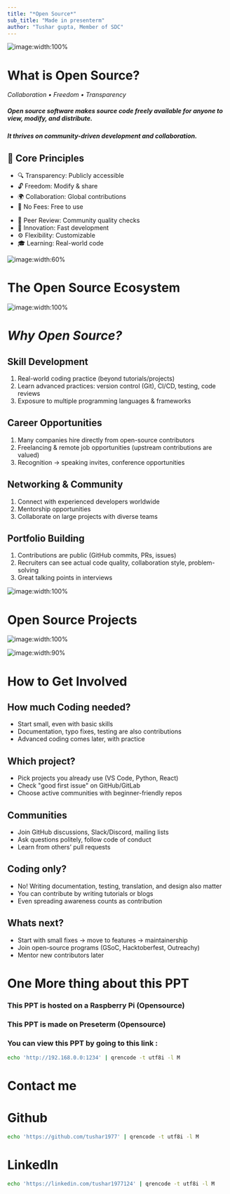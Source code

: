 ```yaml
---
title: "*Open Source*"
sub_title: "Made in presenterm"
author: "Tushar gupta, Member of SDC"
---
```


![image:width:100%](images/meme.jpeg)
<!-- end_slide -->

<!-- new_lines: 2-->
<!-- font_size: 4 -->
What is Open Source?
===
<!-- alignment: center -->
*Collaboration • Freedom • Transparency*

<!-- alignment: center -->
<!-- font_size: 3-->
##### Open source software makes source code freely available for anyone to **view, modify, and distribute**. 

<!-- new_lines: 0-->
##### It thrives on **community-driven development** and **collaboration**.
<!-- new_lines: 2-->
<!-- alignment: left -->
<!-- font_size: 3 -->
## 🔑 Core Principles

<!-- font_size: 2 -->
<!-- column_layout: [1,1] -->
<!-- list_item_newlines: 2 -->
<!-- column: 0 -->
- 🔍 Transparency: Publicly accessible  
- 🔓 Freedom: Modify & share  
- 🌍 Collaboration: Global contributions  
- 💸 No Fees: Free to use  

<!-- column: 1 -->
- 📝 Peer Review: Community quality checks  
- 🚀 Innovation: Fast development  
- ⚙️ Flexibility: Customizable  
- 🎓 Learning: Real-world code  

<!-- jump_to_middle -->
<!-- reset_layout -->

![image:width:60%](images/main-img.png)
<!-- end_slide -->

<!-- new_lines: 2-->
<!-- font_size: 4 -->
The Open Source Ecosystem
===

![image:width:100%](images/opensource2.jpg)
<!-- end_slide -->

<!-- new_lines: 2-->
<!-- font_size: 5 -->
<!-- jump_to_middle -->
<!-- alignment: center -->
*Why Open Source?*
===

<!-- end_slide -->

<!-- new_lines: 4-->
<!-- column_layout: [3,1] -->
<!-- column: 0 -->
<!-- alignment: left -->
<!-- font_size: 3-->
## Skill Development

<!-- font_size: 2-->
1) Real-world coding practice (beyond tutorials/projects)
2) Learn advanced practices: version control (Git), CI/CD, testing, code reviews
3) Exposure to multiple programming languages & frameworks

<!-- new_lines: 2-->
<!-- font_size: 3 -->
## Career Opportunities

<!-- font_size: 2 -->
1) Many companies hire directly from open-source contributors
2) Freelancing & remote job opportunities (upstream contributions are valued)
3) Recognition → speaking invites, conference opportunities

<!-- new_lines: 2-->
<!-- font_size: 3 -->
## Networking & Community

<!-- font_size: 2 -->
1) Connect with experienced developers worldwide
2) Mentorship opportunities
3) Collaborate on large projects with diverse teams

<!-- new_lines: 2-->
<!-- font_size: 3 -->
## Portfolio Building

<!-- font_size: 2 -->
1) Contributions are public (GitHub commits, PRs, issues)
2) Recruiters can see actual code quality, collaboration style, problem-solving
3) Great talking points in interviews

<!-- column: 1 -->

<!-- alignment: center -->
![image:width:100%](images/benifits.jpeg)
<!-- end_slide -->

<!-- new_lines: 2-->
<!-- font_size: 6 -->
<!-- jump_to_middle -->
Open Source Projects
===
<!-- end_slide -->
![image:width:100%](images/meme3.png)
<!-- end_slide -->

![image:width:90%](images/test.png)
<!-- end_slide -->


<!-- font_size: 4 -->
How to Get Involved
===

<!-- column_layout: [1,1] -->
<!-- column: 0 -->
<!-- font_size: 3-->
<!-- new_lines: 2-->
## How much Coding needed?

<!-- font_size: 2-->
- Start small, even with basic skills  
- Documentation, typo fixes, testing are also contributions  
- Advanced coding comes later, with practice  

<!-- new_lines: 2-->
<!-- font_size: 3-->
## Which project?

<!-- font_size: 2-->
- Pick projects you already use (VS Code, Python, React)  
- Check "good first issue" on GitHub/GitLab  
- Choose active communities with beginner-friendly repos  
<!-- new_lines: 2-->
<!-- font_size: 3-->
## Communities

<!-- font_size: 2-->
- Join GitHub discussions, Slack/Discord, mailing lists  
- Ask questions politely, follow code of conduct  
- Learn from others’ pull requests  

<!-- column: 1 -->

<!-- new_lines: 3-->
<!-- font_size: 3-->
## Coding only?

<!-- font_size: 2-->
- No! Writing documentation, testing, translation, and design also matter
- You can contribute by writing tutorials or blogs
- Even spreading awareness counts as contribution

<!-- new_lines: 2-->
<!-- font_size: 3-->
## Whats next?

<!-- font_size: 2-->
- Start with small fixes → move to features → maintainership  
- Join open-source programs (GSoC, Hacktoberfest, Outreachy)  
- Mentor new contributors later  

<!-- end_slide -->

<!-- new_lines: 2-->
<!-- font_size: 6 -->
<!-- jump_to_middle -->
One More thing about this PPT
===

<!-- end_slide -->
<!-- new_lines: 4-->
<!-- font_size: 3 -->
### This PPT is hosted on a Raspberry Pi (Opensource)
### This PPT is made on Preseterm (Opensource)
### You can view this PPT by going to this link :
<!-- reset_layout -->
<!-- font_size: 2 -->
<!-- column_layout: [1, 2] -->
<!-- column: 0-->

<!-- column: 1-->

```bash +exec
echo 'http://192.168.0.0:1234' | qrencode -t utf8i -l M
```
<!-- end_slide -->
<!-- font_size: 4 -->
Contact me
===
<!-- reset_layout -->
<!-- font_size: 2 -->
<!-- column_layout: [1, 1] -->
<!-- column: 0 -->
# Github
```bash +exec
echo 'https://github.com/tushar1977' | qrencode -t utf8i -l M

```
<!-- column: 1 -->
# LinkedIn
```bash +exec
echo 'https://linkedin.com/tushar1977124' | qrencode -t utf8i -l M



```
